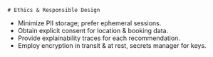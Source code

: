     # Ethics & Responsible Design

- Minimize PII storage; prefer ephemeral sessions.
- Obtain explicit consent for location & booking data.
- Provide explainability traces for each recommendation.
- Employ encryption in transit & at rest, secrets manager for keys.
